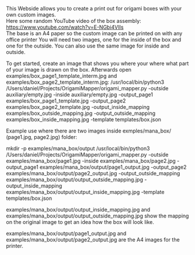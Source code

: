 This Webside allows you to create a print out for origami boxes with your own custom images.
<br>
Here some random YouTube video of the box assembly:
https://www.youtube.com/watch?v=E-NGbi4VIIs \
The base is an A4 paper so the custom image can be printed on with any office printer
You will need two images, one for the inside of the box and one for the outside. You can also use the same image for inside and outside.

To get started, create an image that shows you where your where what part of your image is drawn on the box.
Afterwards open examples/box_page1_template_interm.jpg and examples/box_page2_template_interm.jpg:
/usr/local/bin/python3 /Users/daniel/Projects/OrigamiMapper/origami_mapper.py -outside auxiliary/empty.jpg -inside auxiliary/empty.jpg -output_page1 examples/box_page1_template.jpg -output_page2 examples/box_page2_template.jpg -output_inside_mapping examples/box_outside_mapping.jpg -output_outside_mapping examples/box_inside_mapping.jpg -template templates/box.json

Example use where there are two images inside exmples/mana_box/ (page1.jpg, page2.jpg) folder:

mkdir -p examples/mana_box/output
/usr/local/bin/python3 /Users/daniel/Projects/OrigamiMapper/origami_mapper.py -outside examples/mana_box/page1.jpg -inside examples/mana_box/page2.jpg -output_page1 examples/mana_box/output/page1_output.jpg -output_page2 examples/mana_box/output/page2_output.jpg -output_outside_mapping examples/mana_box/output/output_outside_mapping.jpg -output_inside_mapping examples/mana_box/output/output_inside_mapping.jpg -template templates/box.json

examples/mana_box/output/output_inside_mapping.jpg and examples/mana_box/output/output_outside_mapping.jpg
show the mapping on the original image to get an idea how the box will look like.

examples/mana_box/output/page1_output.jpg and examples/mana_box/output/page2_output.jpg
are the A4 images for the printer.
